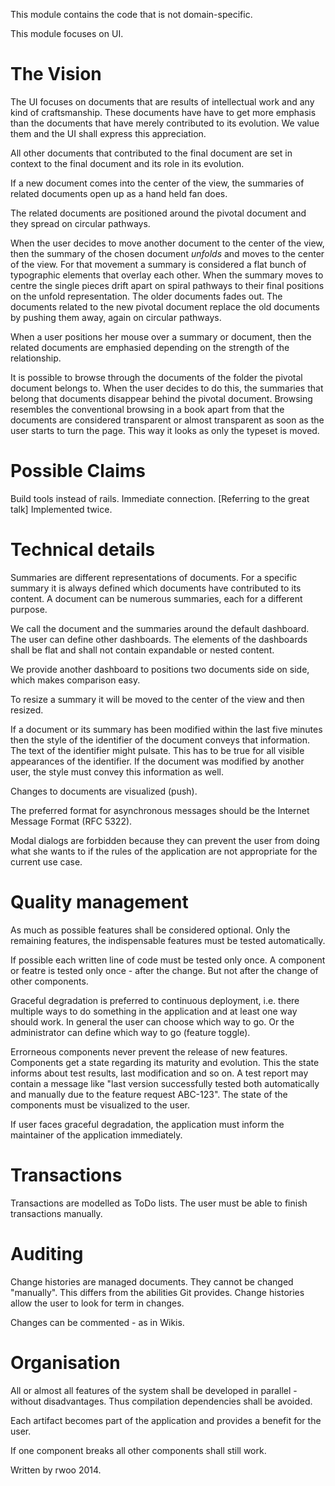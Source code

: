This module contains the code that is not domain-specific.

This module focuses on UI.

The Vision
==========

The UI focuses on documents that are results of intellectual work and any kind of craftsmanship. These documents
have have to get more emphasis than the documents that have merely contributed to its evolution.
We value them and the UI shall express this appreciation.

All other documents that contributed to the final document are set in context to the final document and its
role in its evolution.

If a new document comes into the center of the view, the summaries of related documents open up
as a hand held fan does.

The related documents are positioned around the pivotal document and they spread on circular pathways.

When the user decides to move another document to the center of the view, then the summary of the 
chosen document *unfolds* and moves to the center of the view. For that movement a summary is considered 
a flat bunch of typographic elements that overlay each other. When the summary moves to centre the 
single pieces drift apart on spiral pathways to their final positions on the unfold representation. 
The older documents fades out. The documents related to the new pivotal document replace the old 
documents by pushing them away, again on circular pathways.

When a user positions her mouse over a summary or document, then the related documents are emphasied 
depending on the strength of the relationship.

It is possible to browse through the documents of the folder the pivotal document belongs to. When the
user decides to do this, the summaries that belong that documents disappear behind the pivotal document.
Browsing resembles the conventional browsing in a book apart from that the documents are considered 
transparent or almost transparent as soon as the user starts to turn the page. This way it looks as 
only the typeset is moved.


Possible Claims
===============

Build tools instead of rails.
Immediate connection. [Referring to the great talk]
Implemented twice.


Technical details
=================

Summaries are different representations of documents. For a specific summary it is always defined which
documents have contributed to its content. A document can be numerous summaries, each for a different
purpose.

We call the document and the summaries around the default dashboard.
The user can define other dashboards. The elements of the dashboards shall be flat and shall not contain
expandable or nested content.

We provide another dashboard to positions two documents side on side, which makes comparison easy.

To resize a summary it will be moved to the center of the view and then resized.   

If a document or its summary has been modified within the last five minutes then the style of the 
identifier of the document conveys that information. The text of the identifier might pulsate. This
has to be true for all visible appearances of the identifier. If the document was modified by another
user, the style must convey this information as well.

Changes to documents are visualized (push).

The preferred format for asynchronous messages should be the Internet Message Format (RFC 5322).

Modal dialogs are forbidden because they can prevent the user from doing what she wants to
if the rules of the application are not appropriate for the current use case.


Quality management
====================

As much as possible features shall be considered optional. Only the remaining features, the 
indispensable features must be tested automatically.

If possible each written line of code must be tested only once.
A component or featre is tested only once - after the change. But not after the change
of other components.

Graceful degradation is preferred to continuous deployment, i.e. there multiple ways to
do something in the application and at least one way should work. In general the user
can choose which way to go. Or the administrator can define which way to go (feature toggle).

Errorneous components never prevent the release of new features. Components get a state 
regarding its maturity and evolution. This the state informs about test results, last
modification and so on. A test report may contain a message like "last version successfully 
tested both automatically and manually due to the feature request ABC-123". 
The state of the components must be visualized to the user.

If user faces graceful degradation, the application must inform the maintainer of the
application immediately.   

Transactions
============

Transactions are modelled as ToDo lists. The user must be able to finish transactions
manually.

Auditing
=========

Change histories are managed documents. They cannot be changed "manually". This differs 
from the abilities Git provides. Change histories allow the user to look for term in changes.

Changes can be commented - as in Wikis.

 
Organisation
=============

All or almost all features of the system shall be developed in parallel - without disadvantages.
Thus compilation dependencies shall be avoided.

Each artifact becomes part of the application and provides a benefit for the user.

If one component breaks all other components shall still work.
 


Written by rwoo 2014.